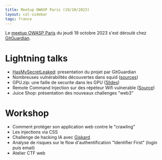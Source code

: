 ```yaml
---
title: Meetup OWASP Paris (19/10/2023)
layout: col-sidebar
tags: france
---
```


Le [meetup OWASP Paris](https://www.meetup.com/owasp-france/events/296429946/) du jeudi 19 octobre 2023 s'est déroulé chez [GitGuardian](https://www.gitguardian.com/).

# Lightning talks

- [HasMySecretLeaked](https://www.gitguardian.com/hasmysecretleaked): presentation du projet par GitGuardian
- Nombreuses vulnérabilités découvertes dans squid ([sources](https://megamansec.github.io/Squid-Security-Audit))
- GPU.zip: une faille de securite dans les GPU ([Slides](https://docs.google.com/presentation/d/1fyUI9qb_XzUpDYUKGQih5xOF2cp3gNWfjiKFanUgT20/edit?usp=drivesdk))
- Remote Command Injection sur des répéteur Wifi vulnerable ([Source](https://www.redteam-pentesting.de/en/advisories/rt-sa-2023-006/-d-link-dap-x1860-remote-command-injection))
- Juice Shop: présentation des nouveaux challenges "web3"

# Workshop

- Comment protéger son application web contre le "crawling"
- Les injections via CSS
- Challenge de hacking IA avec [Giskard](https://red.giskard.ai/register)
- Analyse de risques sur le flow d'authentification "Identifier First" (login puis email)
- Atelier CTF web
